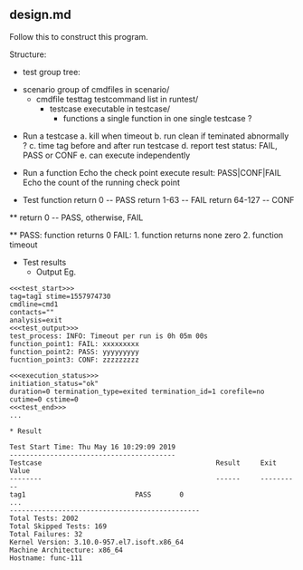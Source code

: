 ## design.md
Follow this to construct this program.

Structure:
* test group tree:
+ scenario		group of cmdfiles in scenario/
  + cmdfile		testtag testcommand list in runtest/
    + testcase		executable in testcase/
      - functions	a single function in one single testcase ?


* Run a testcase
  a. kill when timeout
  b. run clean if teminated abnormally ?
  c. time tag before and after run testcase
  d. report test status: FAIL, PASS or CONF
  e. can execute independently

* Run a function
  Echo the check point execute result: PASS|CONF|FAIL
  Echo the count of the running check point

* Test function
  return 0  -- PASS
  return 1-63  -- FAIL
  return 64-127  -- CONF

** return 0 -- PASS, otherwise, FAIL

** PASS: function returns 0
   FAIL: 1. function returns none zero
         2. function timeout




* Test results
    * Output
Eg.
```
<<<test_start>>>
tag=tag1 stime=1557974730
cmdline=cmd1
contacts=""
analysis=exit
<<<test_output>>>
test_process: INFO: Timeout per run is 0h 05m 00s
function_point1: FAIL: xxxxxxxxx
function_point2: PASS: yyyyyyyyy
fucntion_point3: CONF: zzzzzzzzz

<<<execution_status>>>
initiation_status="ok"
duration=0 termination_type=exited termination_id=1 corefile=no
cutime=0 cstime=0
<<<test_end>>>
...
```

    * Result
```
Test Start Time: Thu May 16 10:29:09 2019
-----------------------------------------
Testcase                                           Result     Exit Value
--------                                           ------     ----------
tag1						   PASS	      0
...
-----------------------------------------------
Total Tests: 2002
Total Skipped Tests: 169
Total Failures: 32
Kernel Version: 3.10.0-957.el7.isoft.x86_64
Machine Architecture: x86_64
Hostname: func-111
```
